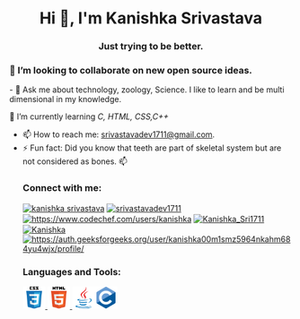 <h1 align="center">Hi 👋, I'm Kanishka Srivastava</h1><h3 align="center">Just trying to be better.</h3>
<h3>👯 I’m looking to collaborate on new open source ideas.</h3>- 💬 Ask me about technology, zoology, Science. I like to learn and be multi dimensional in my knowledge.

🌱 I’m currently learning *C, HTML, CSS,C++*

- 📫 How to reach me: <a style="color:#02ccff" href="mailto:srivastavadev1711@gmail.com">srivastavadev1711@gmail.com</a>.
- ⚡ Fun fact: Did you know that teeth are part of skeletal system but are not considered as bones.
📫<h3 align="left">Connect with me:</h3> <p align="left"> <a href="https://fb.com/kanishka srivastava" target="blank"><img align="center" src="https://raw.githubusercontent.com/rahuldkjain/github-profile-readme-generator/master/src/images/icons/Social/facebook.svg" alt="kanishka srivastava" height="30" width="40" /></a> <a href="https://instagram.com/srivastavadev1711" target="blank"><img align="center" src="https://raw.githubusercontent.com/rahuldkjain/github-profile-readme-generator/master/src/images/icons/Social/instagram.svg" alt="srivastavadev1711" height="30" width="40" /></a> <a href="https://www.codechef.com/users/kanishka2002" target="blank"><img align="center" src="https://cdn.jsdelivr.net/npm/simple-icons@3.1.0/icons/codechef.svg" alt="https://www.codechef.com/users/kanishka" height="30" width="40" /></a> <a href="https://www.hackerrank.com/Kanishka_Sri1711" target="blank"><img align="center" src="https://raw.githubusercontent.com/rahuldkjain/github-profile-readme-generator/master/src/images/icons/Social/hackerrank.svg" alt="Kanishka_Sri1711" height="30" width="40" /></a> <a href="https://www.leetcode.com/kanishka" target="blank"><img align="center" src="https://raw.githubusercontent.com/rahuldkjain/github-profile-readme-generator/master/src/images/icons/Social/leet-code.svg" alt="Kanishka" height="30" width="40" /></a> <a href="https://auth.geeksforgeeks.org/user/kanishka00m1smz5964nkahm684yu4wjx/profile/" target="blank"><img align="center" src="https://raw.githubusercontent.com/rahuldkjain/github-profile-readme-generator/master/src/images/icons/Social/geeks-for-geeks.svg" alt="https://auth.geeksforgeeks.org/user/kanishka00m1smz5964nkahm684yu4wjx/profile/" height="30" width="40" /></a> </p> <h3 align="left">Languages and Tools:</h3> <p align="left"> <a href="https://www.w3schools.com/css/" target="_blank" rel="noreferrer"> <img src="https://raw.githubusercontent.com/devicons/devicon/master/icons/css3/css3-original-wordmark.svg" alt="css3" width="40" height="40"/> </a> <a href="https://www.w3.org/html/" target="_blank" rel="noreferrer"> <img src="https://raw.githubusercontent.com/devicons/devicon/master/icons/html5/html5-original-wordmark.svg" alt="html5" width="40" height="40"/> </a> <a href="https://www.java.com" target="_blank" rel="noreferrer"> <img src="https://raw.githubusercontent.com/devicons/devicon/master/icons/java/java-original.svg" alt="java" width="40" height="40"/><img src="https://github.com/devicons/devicon/blob/master/icons/c/c-original.svg" alt="C/C++" width="40" height="40"/> </a></p>

